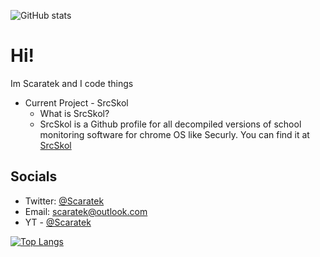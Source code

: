 ![GitHub stats](https://github-readme-stats.vercel.app/api?username=scaratek&show_icons=true&theme=tokyonight)

# Hi!
Im Scaratek and I code things
- Current Project - SrcSkol
  - What is SrcSkol?
  - SrcSkol is a Github profile for all decompiled versions of school monitoring software for chrome OS like Securly. You can find it at [SrcSkol](https://github.com/srcskol)

## Socials
- Twitter: [@Scaratek](https://www.twiter.com/scaratek)
- Email: scaratek@outlook.com
- YT - [@Scaratek](https://www.youtuber.com/@scaratek)


[![Top Langs](https://github-readme-stats.vercel.app/api/top-langs/?username=scaratek&layout=compact)](https://github.com/anuraghazra/github-readme-stats)

